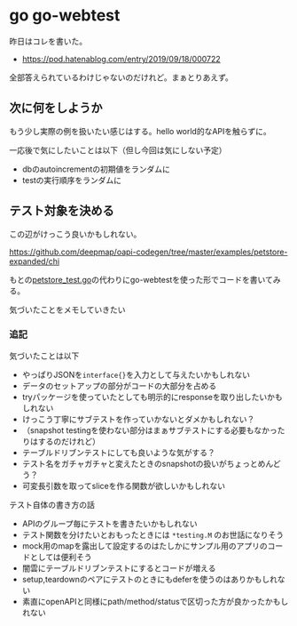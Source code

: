 # go go-webtest

昨日はコレを書いた。

- https://pod.hatenablog.com/entry/2019/09/18/000722

全部答えられているわけじゃないのだけれど。まぁとりあえず。

## 次に何をしようか

もう少し実際の例を扱いたい感じはする。hello world的なAPIを触らずに。

一応後で気にしたいことは以下（但し今回は気にしない予定）

- dbのautoincrementの初期値をランダムに
- testの実行順序をランダムに

## テスト対象を決める

この辺がけっこう良いかもしれない。

https://github.com/deepmap/oapi-codegen/tree/master/examples/petstore-expanded/chi

もとの[petstore_test.go](https://github.com/deepmap/oapi-codegen/blob/master/examples/petstore-expanded/chi/petstore_test.go)の代わりにgo-webtestを使った形でコードを書いてみる。

気づいたことをメモしていきたい

### 追記

気づいたことは以下

- やっぱりJSONを`interface{}`を入力として与えたいかもしれない
- データのセットアップの部分がコードの大部分を占める
- tryパッケージを使っていたとしても明示的にresponseを取り出したいかもしれない
- けっこう丁寧にサブテストを作っていかないとダメかもしれない？
- （snapshot testingを使わない部分はまぁサブテストにする必要もなかったりはするのだけれど）
- テーブルドリブンテストにしても良いような気がする？
- テスト名をガチャガチャと変えたときのsnapshotの扱いがちょっとめんどう？
- 可変長引数を取ってsliceを作る関数が欲しいかもしれない

テスト自体の書き方の話

- APIのグループ毎にテストを書きたいかもしれない
- テスト関数を分けたいとおもったときには `*testing.M` のお世話になりそう
- mock用のmapを露出して設定するのはたしかにサンプル用のアプリのコードとしては便利そう
- 闇雲にテーブルドリブンテストにするとコードが増える
- setup,teardownのペアにテストのときにもdeferを使うのはありかもしれない
- 素直にopenAPIと同様にpath/method/statusで区切った方が良かったかもしれない
